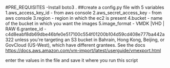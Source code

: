 #PRE_REQUISITES
-Install boto3
.
##create a config.py file with 5 variables
1.aws_access_key_id        - from aws console
2.aws_secret_access_key    - from aws console
3.region                   - region in which the ec2 is present
4.bucket                   - name of the bucket in which you want the images
5.image_format             - VMDK |VHD | RAW
6.grantee_id               - c4d8eabf8db69dbe46bfe0e517100c554f01200b104d59cd408e777ba442a322
                             unless you're targeting an S3 bucket in Bahrain, Hong Kong, Beijing,
                             or GovCloud (US-West), which have different grantees.
                             See the docs
                             https://docs.aws.amazon.com/vm-import/latest/userguide/vmexport.html
                             
enter the values in the file and save it where you run this script
    
